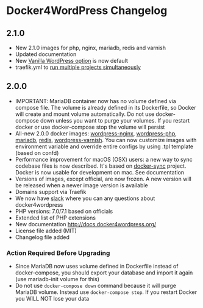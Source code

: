 # Docker4WordPress Changelog

## 2.1.0

* New 2.1.0 images for php, nginx, mariadb, redis and varnish
* Updated documentation
* New [Vanilla WordPress option](http://docs.docker4wordpress.org/en/latest/#1-run-vanilla-wordpress-from-image-default) is now default 
* traefik.yml to [run multiple projects simultaneously](http://docs.docker4wordpress.org/en/latest/multiple-projects/)

## 2.0.0

* IMPORTANT: MariaDB container now has no volume defined via compose file. The volume is already defined in its Dockerfile, so Docker will create and mount volume automatically. Do not use docker-compose down unless you want to purge your volumes. If you restart docker or use docker-compose stop the volume will persist
* All-new 2.0.0 docker images: [wordpress-nginx](https://github.com/wodby/wordpress-nginx/), [wordpress-php](https://github.com/wodby/wordpress-php/), [mariadb](https://github.com/wodby/mariadb/), [redis](https://github.com/wodby/redis/), [wordpress-varnish](https://github.com/wodby/wordpress-varnish/). You can now customize images with environment variable and override entire configs by using .tpl template (based on confd)
* Performance improvement for macOS (OSX) users: a new way to sync codebase files is now described. It's based on [docker-sync](https://github.com/EugenMayer/docker-sync/) project. Docker is now usable for development on mac. See documentation
* Versions of images, except official, are now frozen. A new version will be released when a newer image version is available
* Domains support via Traefik
* We now have [slack](https://slack.wodby.com/) where you can any questions about docker4wordpress
* PHP versions: 7.0/7.1 based on officials
* Extended list of PHP extensions
* New documentation http://docs.docker4wordpress.org/
* License file added (MIT)
* Changelog file added

### Action Required Before Upgrading

* Since MariaDB now uses volume defined in Dockerfile instead of docker-compose, you should export your database and import it again (use mariadb-init volume for this)
* Do not use `docker-compose down` command because it will purge MariaDB volume. Instead use `docker-compose stop`. If you restart Docker you WILL NOT lose your data
